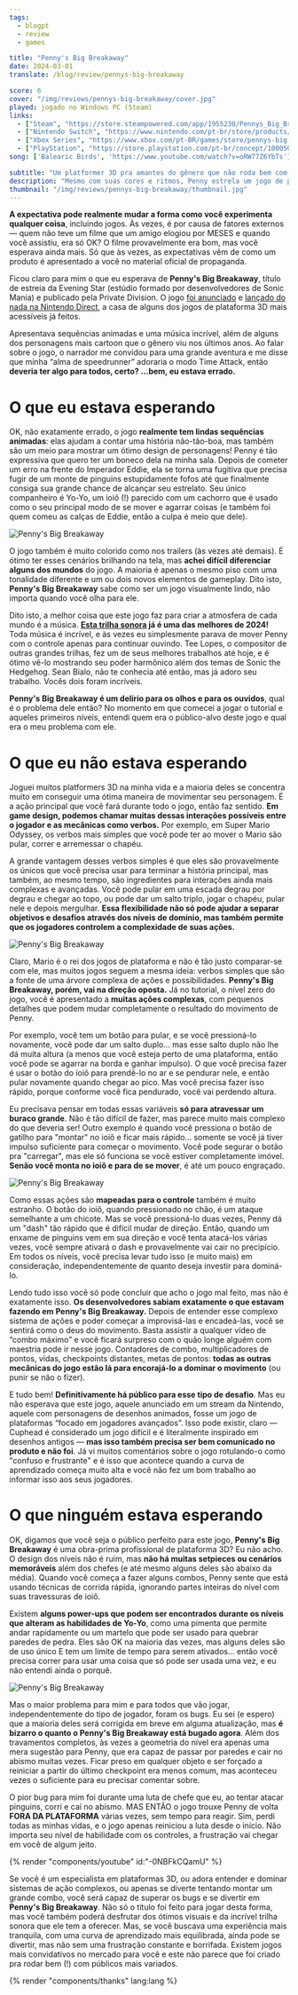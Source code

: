 ```yaml
---
tags:
  - blogpt
  - review
  - games

title: "Penny's Big Breakaway"
date: 2024-03-01
translate: /blog/review/pennys-big-breakaway

score: 6
cover: "/img/reviews/pennys-big-breakaway/cover.jpg"
played: jogado no Windows PC (Steam)
links:
  - ["Steam", "https://store.steampowered.com/app/1955230/Pennys_Big_Breakaway?curator_clanid=44763507"]
  - ["Nintendo Switch", "https://www.nintendo.com/pt-br/store/products/pennys-big-breakaway-switch/"]
  - ["Xbox Series", "https://www.xbox.com/pt-BR/games/store/pennys-big-breakaway/9phf8szz5nrh"]
  - ["PlayStation", "https://store.playstation.com/pt-br/concept/10005042"]
song: ['Balearic Birds', 'https://www.youtube.com/watch?v=oRW77Z6YbTs']

subtitle: "Um platformer 3D pra amantes do gênero que não roda bem com um público maior"
description: "Mesmo com suas cores e ritmos, Penny estrela um jogo de plataforma 3D para amantes do gênero que não roda bem para outros tipos de jogadores."
thumbnail: "/img/reviews/pennys-big-breakaway/thumbnail.jpg"
---
```


**A expectativa pode realmente mudar a forma como você experimenta qualquer coisa**, incluindo jogos. Às vezes, é por causa de fatores externos — quem não teve um filme que um amigo elogiou por MESES e quando você assistiu, era só OK? O filme provavelmente era bom, mas você esperava ainda mais. Só que às vezes, as expectativas vêm de como um produto é apresentado a você no material oficial de propaganda.

Ficou claro para mim o que eu esperava de **Penny's Big Breakaway**, título de estreia da Evening Star (estúdio formado por desenvolvedores de Sonic Mania) e publicado pela Private Division. O jogo [foi anunciado](https://youtu.be/mrZtzGRAKrM?si=3lO4y3F89W_zKOZZ&t=1986) e [lançado do nada na Nintendo Direct](https://youtu.be/0ER2hl7HUWI?si=RkQDchMl15xdHekz&t=933), a casa de alguns dos jogos de plataforma 3D mais acessíveis já feitos.

Apresentava sequências animadas e uma música incrível, além de alguns dos personagens mais cartoon que o gênero viu nos últimos anos. Ao falar sobre o jogo, o narrador me convidou para uma grande aventura e me disse que minha “alma de speedrunner” adoraria o modo Time Attack, então **deveria ter algo para todos, certo? ...bem, eu estava errado.**

# O que eu estava esperando

OK, não exatamente errado, o jogo **realmente tem lindas sequências animadas**: elas ajudam a contar uma história não-tão-boa, mas também são um meio para mostrar um ótimo design de personagens! Penny é tão expressiva que quero ter um boneco dela na minha sala. Depois de cometer um erro na frente do Imperador Eddie, ela se torna uma fugitiva que precisa fugir de um monte de pinguins estupidamente fofos até que finalmente consiga sua grande chance de alcançar seu estrelato. Seu único companheiro é Yo-Yo, um ioiô (!) parecido com um cachorro que é usado como o seu principal modo de se mover e agarrar coisas (e também foi quem comeu as calças de Eddie, então a culpa é meio que dele).

![Penny's Big Breakaway](/img/reviews/pennys-big-breakaway/yoyo.jpg)

O jogo também é muito colorido como nos trailers (às vezes até demais). É ótimo ter esses cenários brilhando na tela, mas **achei difícil diferenciar alguns dos mundos** do jogo. A maioria é apenas o mesmo piso com uma tonalidade diferente e um ou dois novos elementos de gameplay. Dito isto, **Penny's Big Breakaway** sabe como ser um jogo visualmente lindo, não importa quando você olha para ele.

Dito isto, a melhor coisa que este jogo faz para criar a atmosfera de cada mundo é a música. **[Esta trilha sonora](https://www.youtube.com/playlist?list=PLGUhHjXkJ_UJviN1pi4fbnfWxHkGfM302) já é uma das melhores de 2024!** Toda música é incrível, e às vezes eu simplesmente parava de mover Penny com o controle apenas para continuar ouvindo. Tee Lopes, o compositor de outras grandes trilhas, fez um de seus melhores trabalhos até hoje, e é ótimo vê-lo mostrando seu poder harmônico além dos temas de Sonic the Hedgehog. Sean Bialo, não te conhecia até então, mas já adoro seu trabalho. Vocês dois foram incríveis.

**Penny's Big Breakaway é um delírio para os olhos e para os ouvidos**, qual é o problema dele então? No momento em que comecei a jogar o tutorial e aqueles primeiros níveis, entendi quem era o público-alvo deste jogo e qual era o meu problema com ele.

# O que eu não estava esperando

Joguei muitos platformers 3D na minha vida e a maioria deles se concentra muito em conseguir uma ótima maneira de movimentar seu personagem. É a ação principal que você fará durante todo o jogo, então faz sentido. **Em game design, podemos chamar muitas dessas interações possíveis entre o jogador e as mecânicas como verbos.** Por exemplo, em Super Mario Odyssey, os verbos mais simples que você pode ter ao mover o Mario são pular, correr e arremessar o chapéu.

A grande vantagem desses verbos simples é que eles são provavelmente os únicos que você precisa usar para terminar a história principal, mas também, ao mesmo tempo, são ingredientes para interações ainda mais complexas e avançadas. Você pode pular em uma escada degrau por degrau e chegar ao topo, ou pode dar um salto triplo, jogar o chapéu, pular nele e depois mergulhar. **Essa flexibilidade não só pode ajudar a separar objetivos e desafios através dos níveis de domínio, mas também permite que os jogadores controlem a complexidade de suas ações.**

![Penny's Big Breakaway](/img/reviews/pennys-big-breakaway/water.jpg)

Claro, Mario é o rei dos jogos de plataforma e não é tão justo comparar-se com ele, mas muitos jogos seguem a mesma ideia: verbos simples que são a fonte de uma árvore complexa de ações e possibilidades. **Penny's Big Breakaway, porém, vai na direção oposta.** Já no tutorial, o nível zero do jogo, você é apresentado a **muitas ações complexas**, com pequenos detalhes que podem mudar completamente o resultado do movimento de Penny.

Por exemplo, você tem um botão para pular, e se você pressioná-lo novamente, você pode dar um salto duplo... mas esse salto duplo não lhe dá muita altura (a menos que você esteja perto de uma plataforma, então você pode se agarrar na borda e ganhar impulso). O que você precisa fazer é usar o botão do ioiô para prendê-lo no ar e se pendurar nele, e então pular novamente quando chegar ao pico. Mas você precisa fazer isso rápido, porque conforme você fica pendurado, você vai perdendo altura.

Eu precisava pensar em todas essas variáveis **só para atravessar um buraco grande**. Não é tão difícil de fazer, mas parece muito mais complexo do que deveria ser! Outro exemplo é quando você pressiona o botão de gatilho para "montar" no ioiô e ficar mais rápido... somente se você já tiver impulso suficiente para começar o movimento. Você pode segurar o botão pra "carregar", mas ele só funciona se você estiver completamente imóvel. **Senão você monta no ioiô e para de se mover**, é até um pouco engraçado.

![Penny's Big Breakaway](/img/reviews/pennys-big-breakaway/combo.jpg)

Como essas ações são **mapeadas para o controle** também é muito estranho. O botão do ioiô, quando pressionado no chão, é um ataque semelhante a um chicote. Mas se você pressioná-lo duas vezes, Penny dá um "dash" tão rápido que é difícil mudar de direção. Então, quando um enxame de pinguins vem em sua direção e você tenta atacá-los várias vezes, você sempre ativará o dash e provavelmente vai cair no precipício. Em todos os níveis, você precisa levar tudo isso (e muito mais) em consideração, independentemente de quanto deseja investir para dominá-lo.

Lendo tudo isso você só pode concluir que acho o jogo mal feito, mas não é exatamente isso. **Os desenvolvedores sabiam exatamente o que estavam fazendo em Penny's Big Breakaway.** Depois de entender esse complexo sistema de ações e poder começar a improvisá-las e encadeá-las, você se sentirá como o deus do movimento. Basta assistir a qualquer vídeo de “combo máximo” e você ficará surpreso com o quão longe alguém com maestria pode ir nesse jogo. Contadores de combo, multiplicadores de pontos, vidas, checkpoints distantes, metas de pontos: **todas as outras mecânicas do jogo estão lá para encorajá-lo a dominar o movimento** (ou punir se não o fizer).

E tudo bem! **Definitivamente há público para esse tipo de desafio**. Mas eu não esperava que este jogo, aquele anunciado em um stream da Nintendo, aquele com personagens de desenhos animados, fosse um jogo de plataformas “focado em jogadores avançados”. Isso pode existir, claro — Cuphead é considerado um jogo difícil e é literalmente inspirado em desenhos antigos — **mas isso também precisa ser bem comunicado no produto e não foi**. Já vi muitos comentários sobre o jogo rotulando-o como "confuso e frustrante" e é isso que acontece quando a curva de aprendizado começa muito alta e você não fez um bom trabalho ao informar isso aos seus jogadores.

# O que ninguém estava esperando

OK, digamos que você seja o público perfeito para este jogo, **Penny's Big Breakaway** é uma obra-prima profissional de plataforma 3D? Eu não acho. O design dos níveis não é ruim, mas **não há muitas setpieces ou cenários memoráveis** além dos chefes (e até mesmo alguns deles são abaixo da média). Quando você começa a fazer alguns combos, Penny sente que está usando técnicas de corrida rápida, ignorando partes inteiras do nível com suas travessuras de ioiô.

Existem **alguns power-ups que podem ser encontrados durante os níveis que alteram as habilidades de Yo-Yo**, como uma pimenta que permite andar rapidamente ou um martelo que pode ser usado para quebrar paredes de pedra. Eles são OK na maioria das vezes, mas alguns deles são de uso único E tem um limite de tempo para serem ativados... então você precisa correr para usar uma coisa que só pode ser usada uma vez, e eu não entendi ainda o porquê.

![Penny's Big Breakaway](/img/reviews/pennys-big-breakaway/ride.jpg)

Mas o maior problema para mim e para todos que vão jogar, independentemente do tipo de jogador, foram os bugs. Eu sei (e espero) que a maioria deles será corrigida em breve em alguma atualização, mas **é bizarro o quanto o Penny's Big Breakaway está bugado agora**. Além dos travamentos completos, às vezes a geometria do nível era apenas uma mera sugestão para Penny, que era capaz de passar por paredes e cair no abismo muitas vezes. Ficar preso em qualquer objeto e ser forçado a reiniciar a partir do último checkpoint era menos comum, mas aconteceu vezes o suficiente para eu precisar comentar sobre.

O pior bug para mim foi durante uma luta de chefe que eu, ao tentar atacar pinguins, corri e caí no abismo. MAS ENTÃO o jogo trouxe Penny de volta **FORA DA PLATAFORMA** várias vezes, sem tempo para reagir. Sim, perdi todas as minhas vidas, e o jogo apenas reiniciou a luta desde o início. Não importa seu nível de habilidade com os controles, a frustração vai chegar em você de algum jeito.

{% render "components/youtube" id:"-0NBFkCQamU" %}

Se você é um especialista em plataformas 3D, ou adora entender e dominar sistemas de ação complexos, ou apenas se diverte tentando montar um grande combo, você será capaz de superar os bugs e se divertir em **Penny's Big Breakaway**. Não só o título foi feito para jogar desta forma, mas você também poderá desfrutar dos ótimos visuais e da incrível trilha sonora que ele tem a oferecer. Mas, se você buscava uma experiência mais tranquila, com uma curva de aprendizado mais equilibrada, ainda pode se divertir, mas não sem uma frustração constante e borrifada. Existem jogos mais convidativos no mercado para você e este não parece que foi criado pra rodar bem (!) com públicos mais variados.

{% render "components/thanks" lang:lang %}